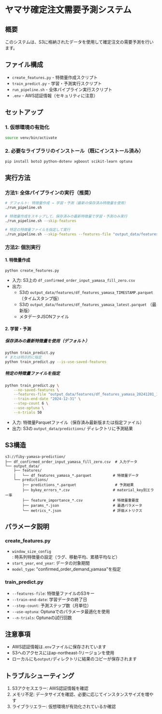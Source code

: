 # ヤマサ確定注文需要予測システム

## 概要
このシステムは、S3に格納されたデータを使用して確定注文の需要予測を行います。

## ファイル構成
- `create_features.py` - 特徴量作成スクリプト
- `train_predict.py` - 学習・予測実行スクリプト
- `run_pipeline.sh` - 全体パイプライン実行スクリプト
- `.env` - AWS認証情報（セキュリティに注意）

## セットアップ

### 1. 仮想環境の有効化
```bash
source venv/bin/activate
```

### 2. 必要なライブラリのインストール（既にインストール済み）
```bash
pip install boto3 python-dotenv xgboost scikit-learn optuna
```

## 実行方法

### 方法1: 全体パイプラインの実行（推奨）
```bash
# デフォルト: 特徴量作成 → 学習・予測（最新の保存済み特徴量を使用）
./run_pipeline.sh

# 特徴量作成をスキップして、保存済みの最新特徴量で学習・予測のみ実行
./run_pipeline.sh --skip-features

# 特定の特徴量ファイルを指定して実行
./run_pipeline.sh --skip-features --features-file "output_data/features/df_features_yamasa_20241201_120000.parquet"
```

### 方法2: 個別実行

#### 1. 特徴量作成
```bash
python create_features.py
```
- 入力: S3上の `df_confirmed_order_input_yamasa_fill_zero.csv`
- 出力:
  - S3の `output_data/features/df_features_yamasa_TIMESTAMP.parquet` （タイムスタンプ版）
  - S3の `output_data/features/df_features_yamasa_latest.parquet` （最新版）
  - メタデータJSONファイル

#### 2. 学習・予測

##### 保存済みの最新特徴量を使用（デフォルト）
```bash
python train_predict.py
# または明示的に指定
python train_predict.py --is-use-saved-features
```

##### 特定の特徴量ファイルを指定
```bash
python train_predict.py \
    --no-saved-features \
    --features-file "output_data/features/df_features_yamasa_20241201_120000.parquet" \
    --train-end-date "2024-12-31" \
    --step-count 6 \
    --use-optuna \
    --n-trials 50
```
- 入力: 特徴量Parquetファイル（保存済み最新版または指定ファイル）
- 出力: S3の `output_data/predictions/` ディレクトリに予測結果

## S3構造
```
s3://fiby-yamasa-prediction/
├── df_confirmed_order_input_yamasa_fill_zero.csv  # 入力データ
└── output_data/
    ├── features/
    │   └── df_features_yamasa_*.parquet          # 特徴量データ
    └── predictions/
        ├── predictions_*.parquet                  # 予測結果
        ├── bykey_errors_*.csv                    # material_key別エラー率
        ├── feature_importance_*.csv              # 特徴量重要度
        ├── params_*.json                         # 最適パラメータ
        └── metrics_*.json                        # 評価メトリクス
```

## パラメータ説明

### create_features.py
- `window_size_config`: 時系列特徴量の設定（ラグ、移動平均、累積平均など）
- `start_year`, `end_year`: データの対象期間
- `model_type`: "confirmed_order_demand_yamasa"を指定

### train_predict.py
- `--features-file`: 特徴量ファイルのS3キー
- `--train-end-date`: 学習データの終了日
- `--step-count`: 予測ステップ数（月単位）
- `--use-optuna`: Optunaでのパラメータ最適化を使用
- `--n-trials`: Optunaの試行回数

## 注意事項
- AWS認証情報は`.env`ファイルに保存されています
- S3へのアクセスにはap-northeast-1リージョンを使用
- ローカルにも`output/`ディレクトリに結果のコピーが保存されます

## トラブルシューティング
1. S3アクセスエラー: AWS認証情報を確認
2. メモリ不足: データサイズを確認、必要に応じてインスタンスサイズを増やす
3. ライブラリエラー: 仮想環境が有効化されているか確認